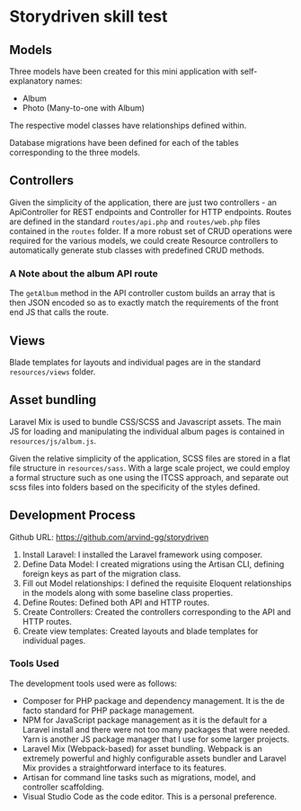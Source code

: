 # Storydriven skill test

## Models

Three models have been created for this mini application with self-explanatory names:

* Album
* Photo (Many-to-one with Album)

The respective model classes have relationships defined within.

Database migrations have been defined for each of the tables corresponding to the three models.

## Controllers

Given the simplicity of the application, there are just two controllers - an ApiController for REST endpoints and Controller for HTTP endpoints.  Routes are defined in the standard `routes/api.php` and `routes/web.php` files contained in the `routes` folder.  If a more robust set of CRUD operations were required for the various models, we could create Resource controllers to automatically generate stub classes with predefined CRUD methods.

### A Note about the album API route

The `getAlbum` method in the API controller custom builds an array that is then JSON encoded so as to exactly match the requirements of the front end JS that calls the route.

## Views

Blade templates for layouts and individual pages are in the standard `resources/views` folder.

## Asset bundling

Laravel Mix is used to bundle CSS/SCSS and Javascript assets.  The main JS for loading and manipulating the individual album pages is contained in `resources/js/album.js`.

Given the relative simplicity of the application, SCSS files are stored in a flat file structure in `resources/sass`.  With a large scale project, we could employ a formal structure such as one using the ITCSS approach, and separate out scss files into folders based on the specificity of the styles defined.

## Development Process

Github URL: https://github.com/arvind-gg/storydriven

1. Install Laravel: I installed the Laravel framework using composer.
1. Define Data Model: I created migrations using the Artisan CLI, defining foreign keys as part of the migration class.
1. Fill out Model relationships: I defined the requisite Eloquent relationships in the models along with some baseline class properties.
1. Define Routes: Defined both API and HTTP routes.
1. Create Controllers: Created the controllers corresponding to the API and HTTP routes.
1. Create view templates: Created layouts and blade templates for individual pages.

### Tools Used

The development tools used were as follows:

*	Composer for PHP package and dependency management.  It is the de facto standard for PHP package management.
*	NPM for JavaScript package management as it is the default for a Laravel install and there were not too many packages that were needed.  Yarn is another JS package manager that I use for some larger projects.
*	Laravel Mix (Webpack-based) for asset bundling.  Webpack is an extremely powerful and highly configurable assets bundler and Laravel Mix provides a straightforward interface to its features.
*	Artisan for command line tasks such as migrations, model, and controller scaffolding.
*	Visual Studio Code as the code editor.  This is a personal preference.
